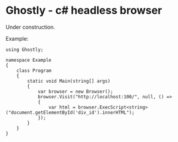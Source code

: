 Ghostly - c# headless browser
=============================

Under construction.

Example:

```scharp
using Ghostly;

namespace Example
{
    class Program
    {
        static void Main(string[] args)
        {
            var browser = new Browser();
            browser.Visit("http://localhost:100/", null, () =>
            {
                var html = browser.ExecScript<string>("document.getElementById('div_id').innerHTML");
            });
        }
    }
}
```